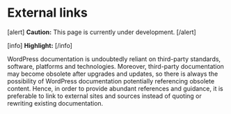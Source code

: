 # External links

[alert] **Caution:** This page is currently under development. [/alert]  

[info] **Highlight:**  [/info]  

WordPress documentation is undoubtedly reliant on third-party standards, software, platforms and technologies. Moreover, third-party documentation may become obsolete after upgrades and updates, so there is always the possibility of WordPress documentation potentially referencing obsolete content. Hence, in order to provide abundant references and guidance, it is preferable to link to external sites and sources instead of quoting or rewriting existing documentation.
